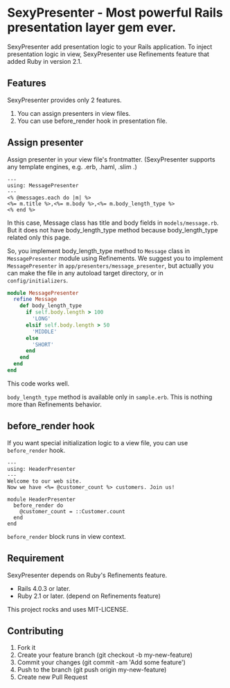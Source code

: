 # SexyPresenter - Most powerful Rails presentation layer gem ever.

SexyPresenter add presentation logic to your Rails application.
To inject presentation logic in view, SexyPresenter use Refinements feature that added Ruby in version 2.1.


## Features

SexyPresenter provides only 2 features.

1. You can assign presenters in view files.
2. You can use before_render hook in presentation file.


## Assign presenter

Assign presenter in your view file's frontmatter.
(SexyPresenter supports any template engines, e.g. .erb, .haml, .slim .)

```sample.erb
---
using: MessagePresenter
---
<% @messages.each do |m| %>
<%= m.title %>,<%= m.body %>,<%= m.body_length_type %>
<% end %>
```

In this case, Message class has title and body fields in `models/message.rb`.
But it does not have body_length_type method because body_length_type related only this page.

So, you implement body_length_type method to `Message` class in `MessagePresenter` module using Refinements.
We suggest you to implement `MessagePresenter` in `app/presenters/message_presenter`,
but actually you can make the file in any autoload target directory, or in `config/initializers`.

```app/presenters/message_presenter.rb
module MessagePresenter
  refine Message
    def body_length_type
      if self.body.length > 100
        'LONG'
      elsif self.body.length > 50
        'MIDDLE'
      else
        'SHORT'
      end
    end
  end
end
```

This code works well.

`body_length_type` method is available only in `sample.erb`.
This is nothing more than Refinements behavior.

## before_render hook

If you want special initialization logic to a view file, you can use `before_render` hook.

```_header.erb
---
using: HeaderPresenter
---
Welcome to our web site.
Now we have <%= @customer_count %> customers. Join us!
```

```app/presenters/header_presenter
module HeaderPresenter
  before_render do
    @customer_count = ::Customer.count
  end
end
```

`before_render` block runs in view context.




## Requirement

SexyPresenter depends on Ruby's Refinements feature.

* Rails 4.0.3 or later.
* Ruby 2.1 or later. (depend on Refinements feature)



This project rocks and uses MIT-LICENSE.


## Contributing

1. Fork it
2. Create your feature branch (git checkout -b my-new-feature)
3. Commit your changes (git commit -am 'Add some feature')
4. Push to the branch (git push origin my-new-feature)
5. Create new Pull Request

